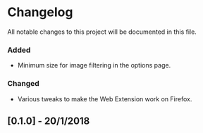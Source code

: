 # Changelog
All notable changes to this project will be documented in this file.


### Added
- Minimum size for image filtering in the options page. 


### Changed
- Various tweaks to make the Web Extension work on Firefox. 

## [0.1.0] - 20/1/2018